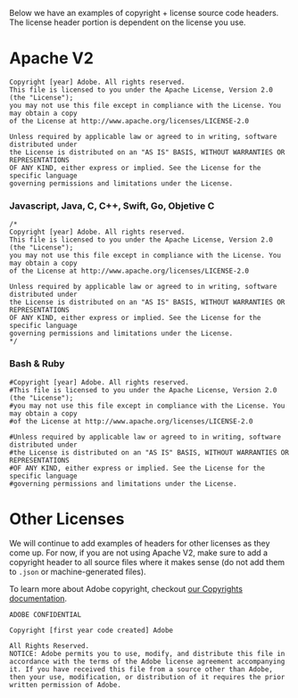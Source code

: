 Below we have an examples of copyright + license source code headers. The license header portion is dependent on the license you use.

# Apache V2

```
Copyright [year] Adobe. All rights reserved.
This file is licensed to you under the Apache License, Version 2.0 (the "License");
you may not use this file except in compliance with the License. You may obtain a copy
of the License at http://www.apache.org/licenses/LICENSE-2.0

Unless required by applicable law or agreed to in writing, software distributed under
the License is distributed on an "AS IS" BASIS, WITHOUT WARRANTIES OR REPRESENTATIONS
OF ANY KIND, either express or implied. See the License for the specific language
governing permissions and limitations under the License.
```

### Javascript, Java, C, C++, Swift, Go, Objetive C

```
/*
Copyright [year] Adobe. All rights reserved.
This file is licensed to you under the Apache License, Version 2.0 (the "License");
you may not use this file except in compliance with the License. You may obtain a copy
of the License at http://www.apache.org/licenses/LICENSE-2.0

Unless required by applicable law or agreed to in writing, software distributed under
the License is distributed on an "AS IS" BASIS, WITHOUT WARRANTIES OR REPRESENTATIONS
OF ANY KIND, either express or implied. See the License for the specific language
governing permissions and limitations under the License.
*/
```

### Bash & Ruby

```
#Copyright [year] Adobe. All rights reserved.
#This file is licensed to you under the Apache License, Version 2.0 (the "License");
#you may not use this file except in compliance with the License. You may obtain a copy
#of the License at http://www.apache.org/licenses/LICENSE-2.0

#Unless required by applicable law or agreed to in writing, software distributed under
#the License is distributed on an "AS IS" BASIS, WITHOUT WARRANTIES OR REPRESENTATIONS
#OF ANY KIND, either express or implied. See the License for the specific language
#governing permissions and limitations under the License.
```

# Other Licenses

We will continue to add examples of headers for other licenses as they come up. For now, if you are not using Apache V2, make sure to add a copyright header to all source files where it makes sense (do not add them to `.json` or machine-generated files).

To learn more about Adobe copyright, checkout [our Copyrights documentation](https://inside.corp.adobe.com/intellectual-property/copyrights.html#jcr-content_par_tab_Adobe-Copyright-Notices).

```
ADOBE CONFIDENTIAL

Copyright [first year code created] Adobe

All Rights Reserved.
NOTICE: Adobe permits you to use, modify, and distribute this file in
accordance with the terms of the Adobe license agreement accompanying
it. If you have received this file from a source other than Adobe,
then your use, modification, or distribution of it requires the prior
written permission of Adobe. 
```
